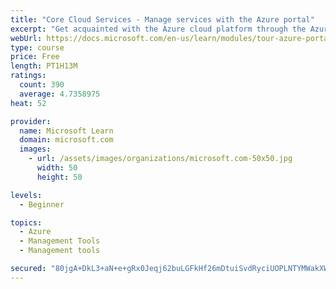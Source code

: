 ```yaml
---
title: "Core Cloud Services - Manage services with the Azure portal"
excerpt: "Get acquainted with the Azure cloud platform through the Azure portal, where you create and manage all of your Azure resources."
webUrl: https://docs.microsoft.com/en-us/learn/modules/tour-azure-portal/
type: course
price: Free
length: PT1H13M
ratings:
  count: 390
  average: 4.7358975
heat: 52

provider:
  name: Microsoft Learn
  domain: microsoft.com
  images:
    - url: /assets/images/organizations/microsoft.com-50x50.jpg
      width: 50
      height: 50

levels:
  - Beginner

topics:
  - Azure
  - Management Tools
  - Management tools

secured: "80jgA+DkL3+aN+e+gRx0Jeqj62buLGFkHf26mDtuiSvdRyciUOPLNTYMWakXWfXnSnACYNuS8OJ5+rDB8s6rt/9bGz7Pe36aEzvnVf73+W4efrKptGvR6rJUSlacehd/Elt+z72SztwuJsmZ8WSGgwf77k9JcsqqU1kqRabKUU3pubU0uRdShlURXwh+ncxsDHzvnhffLYXoOMzvN+yOoDgsUre9RLjGp7uYRqtJHDg9toK2CY4nYqWSxhO7qSteEUOMcFtV9YKKBd82X67kYZjtZDiCy0WwOJ0+EY1SgpI7McviCv8toeCHLyrvNusORtijSGYblkq/MG3/UM+HtRuVpqqfnt/d8Of1arKwevtjRnAsoAwC1/8wvdFGlWhZV9T6vV+IJvm6gTMHlL3esKOWK8NoOP6G2Xv9Ja+bvNk=;wiuc9p4iGDcuTdYtSPidkA=="
---
```


